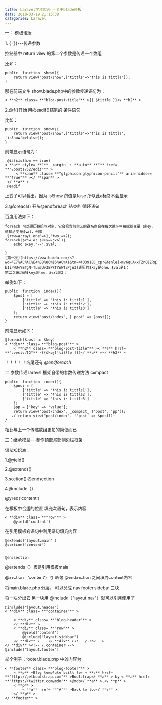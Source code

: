 ```yaml
---
title: Laravel学习笔记---关于blade模板
date: 2018-03-19 21:15:38
categories: Laravel
---
```

一： 模板语法

1\. {  {}}---传递参数

控制器中 return view 的第二个参数是传递一个数组

比如：

    
    
    public  function  show(){
        return view("post/show",['tittle'=>'this is tittle']);
    }

那在前端文件 show.blade.php中的参数<!-- more -->传递语句为：

    
    
    < **h2** class= **"blog-post-title"** >{{ $tittle }}</ **h2** >

2.@if()开始 用@endif()结尾的 条件语句

比如：

    
    
    public  function  show(){
        return view("post/show",['tittle'=>'this is tittle', 'isShow'=>false]);
    }

前端显示语句为：

    
    
     @if($isShow == true)
    < **a** style= **"** _margin_ : **auto** **"** href= **"/posts/62/edit"** >
         < **span** class= **"glyphicon glyphicon-pencil"** aria-hidden= **"true"** ></ **span** >
     </ **a** >
     @endif

上式子可以看出，因为 isShow 的值是false 所以此a标签不会显示

3.@foreach() 开头@endforeach 结束的 循环语句

百度用法如下：

    
    
    foreach 可以遍历数组与对象，它会把当前单元的键名也会在每次循环中被赋给变量 $key，值赋给变量$val，例如  
     $row=array('one'=>1,'two'=>2);  
    foreach($row as $key=>$val){  
        echo $key.'--'.$val;  
      
    }  
    [第一次](https://www.baidu.com/s?wd=%E7%AC%AC%E4%B8%80%E6%AC%A1&tn=44039180_cpr&fenlei=mv6quAkxTZn0IZRqIHckPjm4nH00T1Y4uAn1uH6LnWbvuymdrAfz0ZwV5Hcvrjm3rH6sPfKWUMw85HfYnjn4nH6sgvPsT6KdThsqpZwYTjCEQLGCpyw9Uz4Bmy-bIi4WUvYETgN-TLwGUv3EPHTYnWfvPjn3)遍历的$key是one，$val是1；  
    第二次遍历的$key是two，$val是2；

举例如下：

    
    
    public  function  index(){
        $post = [
            ['tittle' => 'this is tittle1'],
            ['tittle' => 'this is tittle2'],
            ['tittle' => 'this is tittle3']
        ];
        return view("post/index", ['post' => $post]);
    }

前端显示如下：

    
    
    @foreach($post as $key)
    < **div** class= **"blog-post"** >
        < **h2** class= **"blog-post-title"** >< **a** href= **"/posts/62"** >{{$key['tittle']}}</ **a** ></ **h2** >

！！！！！结尾还有  _@endforeach_

二 参数传递 laravel 框架自带的参数传递方法 compact

    
    
    public  function  index(){
        $post = [
            ['tittle' => 'this is tittle1'],
            ['tittle' => 'this is tittle2'],
            ['tittle' => 'this is tittle3']
        ];
        $pp = ['key' => 'value'];
        return view("post/index", _compact_ ('post', 'pp'));
       // return view("post/index", ['post' => $post]);
    }

  

相比与上一个传递数组更加的简便而已

三：继承模型---制作顶部尾部侧边栏框架

语法知识点：

1.@yield()

2.@extends()

3.section() @endsection

4.@include（）

@yiled('content')

在模板中合适的位置 填充次语句，表示内容

    
    
    < **div** class= **"row"** >
        @yield('content')

在引用模板的语句中利用语句填充内容

    
    
    @extends('layout.main' )
    @section('content')
    
    
    @endsection

@extends（）表是引用模板main

@section（‘content’）与 语句 @endsection 之间填充content内容

将main.blade.php 分层， 可以分成 nav footer sidebar 三块

将一块分出去 另一块用 @include（"layout.nav"）就可以引用使用了

    
    
    @include("layout.header")
    < **div** class= **"container"** >
    
        < **div** class= **"blog-header"** >
        </ **div** >
        < **div** class= **"row"** >
            @yield('content')
            @include("layout.sidebar")
        </ **div** >    </ **div** ><!-- /.row -->
    </ **div** ><!-- /.container -->
    @include("layout.footer")

举个例子：footer.blade.php 中的内容为

    
    
    < **footer** class= **"blog-footer"** >
        < **p** >Blog template built for < **a** href= **"http://getbootstrap.com"** >Bootstrap</ **a** > by < **a** href= **"https://twitter.com/mdo"** >@mdo</ **a** >.</ **p** >
        < **p** >
            < **a** href= **"#"** >Back to top</ **a** >
        </ **p** >
    </ **footer** >

  

  

  

  

